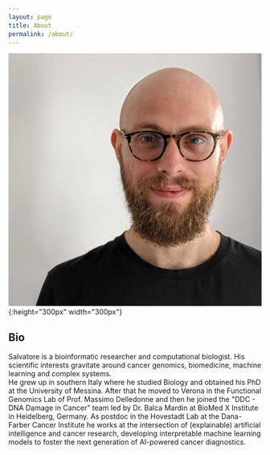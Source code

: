 ```yaml
---
layout: page
title: About
permalink: /about/
---
```


![salvo](/img/salvo.jpg){:height="300px" width="300px"}

## Bio

Salvatore is a bioinformatic researcher and computational biologist. His scientific interests gravitate around cancer genomics, biomedicine, machine learning and complex systems.  
He grew up in southern Italy where he studied Biology and obtained his PhD at the University of Messina. After that he moved to Verona in the Functional Genomics Lab of Prof. Massimo Delledonne and then he joined the "DDC - DNA Damage in Cancer" team led by Dr. Balca Mardin at BioMed X Institute in Heidelberg, Germany. As postdoc in the Hovestadt Lab at the Dana-Farber Cancer Institute he works at the intersection of (explainable) artificial intelligence and cancer research, developing interpretable machine learning models to foster the next generation of AI-powered cancer diagnostics.


 

